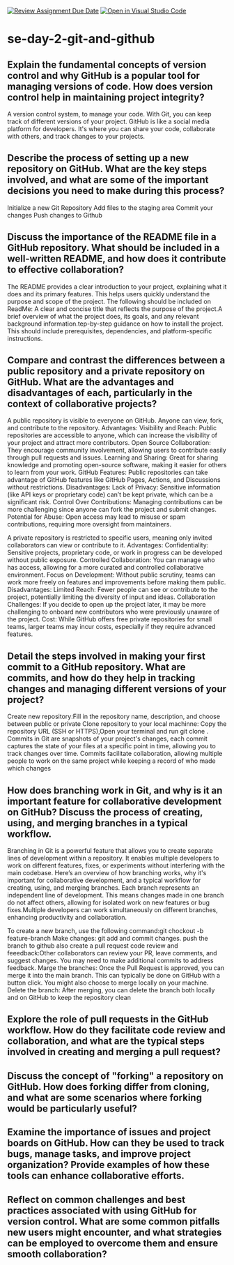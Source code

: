 [![Review Assignment Due Date](https://classroom.github.com/assets/deadline-readme-button-22041afd0340ce965d47ae6ef1cefeee28c7c493a6346c4f15d667ab976d596c.svg)](https://classroom.github.com/a/8wgCKhpZ)
[![Open in Visual Studio Code](https://classroom.github.com/assets/open-in-vscode-2e0aaae1b6195c2367325f4f02e2d04e9abb55f0b24a779b69b11b9e10269abc.svg)](https://classroom.github.com/online_ide?assignment_repo_id=16094010&assignment_repo_type=AssignmentRepo)
# se-day-2-git-and-github
## Explain the fundamental concepts of version control and why GitHub is a popular tool for managing versions of code. How does version control help in maintaining project integrity?

 A version control system, to manage your code. With Git, you can keep track of different versions of your project. GitHub is like a social media platform for developers. It's where you can share your code, collaborate with others, and track changes to your projects. 

## Describe the process of setting up a new repository on GitHub. What are the key steps involved, and what are some of the important decisions you need to make during this process?
Initialize a new Git Repository
Add files to the staging area
Commit your changes
Push changes to Github

## Discuss the importance of the README file in a GitHub repository. What should be included in a well-written README, and how does it contribute to effective collaboration?

The README provides a clear introduction to your project, explaining what it does and its primary features. This helps users quickly understand the purpose and scope of the project. The following should be included on ReadMe: A clear and concise title that reflects the purpose of the project.A brief overview of what the project does, its goals, and any relevant background information.tep-by-step guidance on how to install the project. This should include prerequisites, dependencies, and platform-specific instructions.


## Compare and contrast the differences between a public repository and a private repository on GitHub. What are the advantages and disadvantages of each, particularly in the context of collaborative projects?

 A public repository is visible to everyone on GitHub. Anyone can view, fork, and contribute to the repository.
Advantages:
Visibility and Reach: Public repositories are accessible to anyone, which can increase the visibility of your project and attract more contributors.
Open Source Collaboration: They encourage community involvement, allowing users to contribute easily through pull requests and issues.
Learning and Sharing: Great for sharing knowledge and promoting open-source software, making it easier for others to learn from your work.
GitHub Features: Public repositories can take advantage of GitHub features like GitHub Pages, Actions, and Discussions without restrictions.
Disadvantages:
Lack of Privacy: Sensitive information (like API keys or proprietary code) can’t be kept private, which can be a significant risk.
Control Over Contributions: Managing contributions can be more challenging since anyone can fork the project and submit changes.
Potential for Abuse: Open access may lead to misuse or spam contributions, requiring more oversight from maintainers.

A private repository is restricted to specific users, meaning only invited collaborators can view or contribute to it.
Advantages:
Confidentiality: Sensitive projects, proprietary code, or work in progress can be developed without public exposure.
Controlled Collaboration: You can manage who has access, allowing for a more curated and controlled collaborative environment.
Focus on Development: Without public scrutiny, teams can work more freely on features and improvements before making them public.
Disadvantages:
Limited Reach: Fewer people can see or contribute to the project, potentially limiting the diversity of input and ideas.
Collaboration Challenges: If you decide to open up the project later, it may be more challenging to onboard new contributors who were previously unaware of the project.
Cost: While GitHub offers free private repositories for small teams, larger teams may incur costs, especially if they require advanced features.

## Detail the steps involved in making your first commit to a GitHub repository. What are commits, and how do they help in tracking changes and managing different versions of your project?
Create new repository:Fill in the repository name, description, and choose between public or private
Clone repository to your local machinne: Copy the repository URL (SSH or HTTPS),Open your terminal and run git clone <repository-url>.
Commits in Git are snapshots of your project's changes, each commit captures the state of your files at a specific point in time, allowing you to track changes over time. Commits facilitate collaboration, allowing multiple people to work on the same project while keeping a record of who made which changes

## How does branching work in Git, and why is it an important feature for collaborative development on GitHub? Discuss the process of creating, using, and merging branches in a typical workflow.
Branching in Git is a powerful feature that allows you to create separate lines of development within a repository. It enables multiple developers to work on different features, fixes, or experiments without interfering with the main codebase. Here’s an overview of how branching works, why it's important for collaborative development, and a typical workflow for creating, using, and merging branches.
Each branch represents an independent line of development. This means changes made in one branch do not affect others, allowing for isolated work on new features or bug fixes.Multiple developers can work simultaneously on different branches, enhancing productivity and collaboration.

To create a new branch, use the following command:git chockout -b feature-branch
Make changes: git add and commit changes.
push the branch to github also create a pull request
code review and feeedback:Other collaborators can review your PR, leave comments, and suggest changes. You may need to make additional commits to address feedback.
Marge the branches: Once the Pull Request is approved, you can merge it into the main branch. This can typically be done on GitHub with a button click. You might also choose to merge locally on your machine.
Delete the branch: After merging, you can delete the branch both locally and on GitHub to keep the repository clean



## Explore the role of pull requests in the GitHub workflow. How do they facilitate code review and collaboration, and what are the typical steps involved in creating and merging a pull request?

## Discuss the concept of "forking" a repository on GitHub. How does forking differ from cloning, and what are some scenarios where forking would be particularly useful?

## Examine the importance of issues and project boards on GitHub. How can they be used to track bugs, manage tasks, and improve project organization? Provide examples of how these tools can enhance collaborative efforts.

## Reflect on common challenges and best practices associated with using GitHub for version control. What are some common pitfalls new users might encounter, and what strategies can be employed to overcome them and ensure smooth collaboration?
